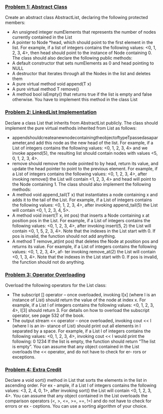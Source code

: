 ### <ins>Problem 1: Abstract Class</ins>
Create an abstract class AbstractList, declaring the following protected members:
* An unsigned integer numElements that represents the number of nodes currently contained
in the List
* A pointer to Node<T> *head, which should point to the first element in the list. For example,
if a list of integers contains the following values: <0, 1, 2, 3, 4>, then head should point
to the instance of Node containing 0.
The class should also declare the following public methods:
* A default constructor that sets numElements as 0 and head pointing to NULL
* A destructor that iterates through all the Nodes in the list and deletes them
* A pure virtual method void append(T x)
* A pure virtual method T remove()
* A method bool isEmpty() that returns true if the list is empty and false otherwise. You have to implement this method in the class List

### <ins>Problem 2: LinkedList Implementation</ins>
Declare a class List that inherits from AbstractList publicly.
The class should implement the pure virtual methods inherited from List as follows:
* appendshouldcreateanewnodecontainingtheobjectoftypeTpassedasaparameter,and add this node as the new head of the list. For example, if a List of integers contains the following values: <0, 1, 2, 3, 4> and we invoke append(5), the resulting list should contain nodes with values <5, 0, 1, 2, 3, 4>.
* remove should remove the node pointed to by head, return its value, and update the head pointer to point to the previous element. For example, if a List of integers contains the following values: <0, 1, 2, 3, 4>, after invoking remove() the List will contain <1, 2, 3, 4> and head will point to the Node containing 1.
The class should also implement the following methods:
* A method void append_tail(T x) that instantiates a node containing x and adds it to the
tail of the List. For example, if a List of integers contains the following values: <0, 1, 2, 3,
4>, after invoking append_tail(5) the List will contain <0, 1, 2, 3, 4, 5>.
* A method void insert(T x, int pos) that inserts a Node containing x at position pos in the List. For example, if a List of integers contains the following values: <0, 1, 2, 3, 4>, after invoking insert(5, 2) the List will contain <0, 1, 5, 2, 3, 4>. Note that the
indexes in the List start with 0. If pos is invalid, the function should not add anything.
* A method T remove_at(int pos) that deletes the Node at position pos and returns its value. For example, if a List of integers contains the following values: <0, 1, 2, 3, 4>, af- ter invoking remove_at(2) the List will contain <0, 1, 3, 4>. Note that the indexes in
the List start with 0. If pos is invalid, the function should not do anything.

### <ins>Problem 3: Operator Overloading</ins>

Overload the following operators for the List class:
* The subscript [] operator – once overloaded, invoking l[x] (where l is an instance of List)
should return the value of the node at index x. For example, if a List l of integers contains the following values: <0, 1, 2, 3, 4>, l[3] should return 3. For details on how to overload the subscript operator, see page 532 of the book.
* The output stream << operator – once overloaded, invoking cout << l (where l is an in- stance of List) should print out all elements in l separated by a space. For example, if a List l of integers contains the following values: <0, 1, 2, 3, 4>, invoking cout << l would print the following:
0 1234
If the list is empty, the function should return “The list is empty”. You can assume that any object contained in the List overloads the << operator, and do not have to check for er- rors or exceptions.



### <ins>Problem 4: Extra Credit</ins>
Declare a void sort() method in List that sorts the elements in the list in ascending order. For ex - ample, if a List l of integers contains the following values: <3, 2, 4, 0, 1>, after invoking sort() the List will contain <0, 1, 2, 3, 4>. You can assume that any object contained in the List overloads the comparison operators (<, >, <=, >=, ==, !=) and do not have to check for errors or ex - ceptions. You can use a sorting algorithm of your choice.
